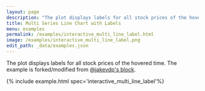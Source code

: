 ```yaml
---
layout: page
description: "The plot displays labels for all stock prices of the hovered time. The example is forked/modified from [@jakevdp's block](https://bl.ocks.org/jakevdp/a414950f61e4b224765f2439dd1f09b9)."
title: Multi Series Line Chart with Labels
menu: examples
permalink: /examples/interactive_multi_line_label.html
image: /examples/interactive_multi_line_label.png
edit_path: _data/examples.json
---
```


The plot displays labels for all stock prices of the hovered time. The example is forked/modified from [@jakevdp's block](https://bl.ocks.org/jakevdp/a414950f61e4b224765f2439dd1f09b9).

{% include example.html spec='interactive_multi_line_label'%}

